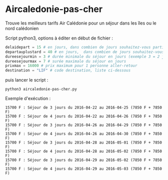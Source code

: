 # Aircaledonie-pas-cher
Trouve les meilleurs tarifs Air Calédonie pour un séjour dans les îles ou le nord calédonien

Script python3, options à éditer en début de fichier :

```python
delaidepart = 15 # en jours, dans combien de jours souhaitez-vous partir au plus tôt
departauplustard = 40 # en jours,  dans combien de jours souhaitez-vous partir au plus tard
dureesejourmin = 3 # durée minimale du séjour en jours (exemple 3 = 2 jours, 2 nuits)
dureesejourmax = 7 # surée maximale du séjour en jours
prixmax = 16000 # prix maximum pour 1 personne aller-retour
destination = "LIF" # code destination, liste ci-dessous
```

puis lancer le script : 
```
python3 aircaledonie-pas-cher.py
```

Exemple d'exécution :
```
15700 F : Séjour de 3 jours du 2016-04-22 au 2016-04-25 (7850 F + 7850 F)
15700 F : Séjour de 4 jours du 2016-04-22 au 2016-04-26 (7850 F + 7850 F)
15700 F : Séjour de 3 jours du 2016-04-26 au 2016-04-29 (7850 F + 7850 F)
15700 F : Séjour de 4 jours du 2016-04-26 au 2016-04-30 (7850 F + 7850 F)
15700 F : Séjour de 3 jours du 2016-04-28 au 2016-05-01 (7850 F + 7850 F)
15700 F : Séjour de 4 jours du 2016-04-28 au 2016-05-02 (7850 F + 7850 F)
15700 F : Séjour de 3 jours du 2016-04-29 au 2016-05-02 (7850 F + 7850 F)
15700 F : Séjour de 4 jours du 2016-04-29 au 2016-05-03 (7850 F + 7850 F)

```

